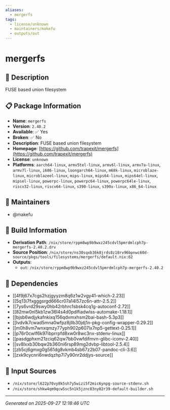 ```yaml
---
aliases:
  - mergerfs
tags:
  - license/unknown
  - maintainers/makefu
  - outputs/out
---
```


# mergerfs

## 📝 Description

FUSE based union filesystem

## 📋 Package Information

- **Name**: `mergerfs`
- **Version**: `2.40.2`
- **Available**: ✅ Yes
- **Broken**: ✅ No
- **Description**: FUSE based union filesystem
- **Homepage**: [https://github.com/trapexit/mergerfs](https://github.com/trapexit/mergerfs)
- **License**: `unknown`
- **Platforms**: `aarch64-linux`, `armv5tel-linux`, `armv6l-linux`, `armv7a-linux`, `armv7l-linux`, `i686-linux`, `loongarch64-linux`, `m68k-linux`, `microblaze-linux`, `microblazeel-linux`, `mips-linux`, `mips64-linux`, `mips64el-linux`, `mipsel-linux`, `powerpc-linux`, `powerpc64-linux`, `powerpc64le-linux`, `riscv32-linux`, `riscv64-linux`, `s390-linux`, `s390x-linux`, `x86_64-linux`
## 👥 Maintainers

- @makefu


## 🔧 Build Information

- **Derivation Path**: `/nix/store/rppm8wp9b9wxz245cdvl5pmrdmlcph7p-mergerfs-2.40.2.drv`
- **Source Position**: `/nix/store/ns30sqxb36k8jrds8z18rv96bpnwc60d-source/pkgs/tools/filesystems/mergerfs/default.nix:62`
- **Outputs**:
  - `out`:  `/nix/store/rppm8wp9b9wxz245cdvl5pmrdmlcph7p-mergerfs-2.40.2`

## 🔗 Dependencies

- [[4f9j67x7cgs2hzjgyyzm8q6z1w2vgy41-which-2.23]]
- [[5q13i7fxgggsrgd666cr07a14l57zc6n-attr-2.5.2]]
- [[7ys6vrd29swy0hb42rbhrc1sbsk4cq1g-autoconf-2.72]]
- [[82mw0nl5kb1zw36l4s4d0pdlfiadwlss-automake-1.18.1]]
- [[bjsb6wdjykafnkixq156qdvmxhsm2bai-bash-5.3p3]]
- [[lvdvlk7cwad5mna0wfpz8jllb30jdj1n-pkg-config-wrapper-0.29.2]]
- [[m0h8vm7wnxqmzy77yph902p607lx7np5-gettext-0.25.1]]
- [[p76r0cwlf6k97ibprrpfd8xw0r8wc3nx-stdenv-linux]]
- [[pasdgphxm21zciq62qw7bb0vwfdifmvn-glibc-iconv-2.40]]
- [[sv8lxxb30bqw2b360ni6rsp89mg2dvbp-libtool-2.5.4]]
- [[zb5cj6gmxg0g561dg8vkmb4sb67z2b07-pandoc-cli-3.6]]
- [[zxk9cycnri6nwdqzhp7i7y90nr2ddjys-source]]

## 📁 Input Sources

- `/nix/store/l622p70vy8k5sh7y5wizi5f2mic6ynpg-source-stdenv.sh`
- `/nix/store/shkw4qm9qcw5sc5n1k5jznc83ny02r39-default-builder.sh`

---
*Generated on 2025-09-27 12:18:46 UTC*
